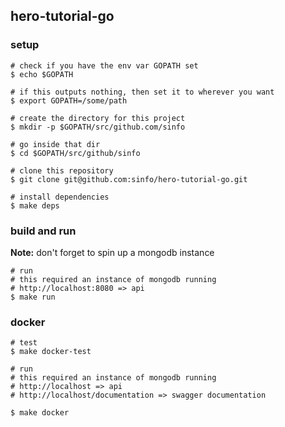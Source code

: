## hero-tutorial-go

### setup

```
# check if you have the env var GOPATH set
$ echo $GOPATH

# if this outputs nothing, then set it to wherever you want
$ export GOPATH=/some/path

# create the directory for this project
$ mkdir -p $GOPATH/src/github.com/sinfo

# go inside that dir
$ cd $GOPATH/src/github/sinfo

# clone this repository
$ git clone git@github.com:sinfo/hero-tutorial-go.git

# install dependencies
$ make deps
```

### build and run

**Note:** don't forget to spin up a mongodb instance

```
# run
# this required an instance of mongodb running
# http://localhost:8080 => api
$ make run
```

### docker

```
# test
$ make docker-test

# run
# this required an instance of mongodb running
# http://localhost => api
# http://localhost/documentation => swagger documentation

$ make docker
```
